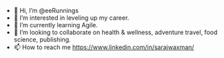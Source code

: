 - 👋 Hi, I’m @eeRunnings
- 👀 I’m interested in leveling up my career. 
- 🌱 I’m currently learning Agile.
- 💞️ I’m looking to collaborate on health & wellness, adventure travel, food science, publishing.
- 📫 How to reach me https://www.linkedin.com/in/sarajwaxman/

<!---
eeRunnings/eeRunnings is a ✨ special ✨ repository because its `README.md` (this file) appears on your GitHub profile.
You can click the Preview link to take a look at your changes.
--->
